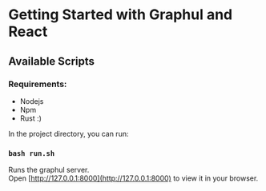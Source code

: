 # Getting Started with Graphul and React

## Available Scripts

### Requirements:

* Nodejs
* Npm
* Rust :)

In the project directory, you can run:

### `bash run.sh`

Runs the graphul server.\
Open [http://127.0.0.1:8000](http://127.0.0.1:8000) to view it in your browser.

